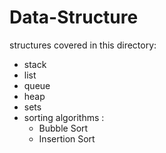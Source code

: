 # Data-Structure

structures covered in this directory:
* stack
* list
* queue
* heap
* sets
* sorting algorithms :
   - Bubble Sort
   - Insertion Sort
